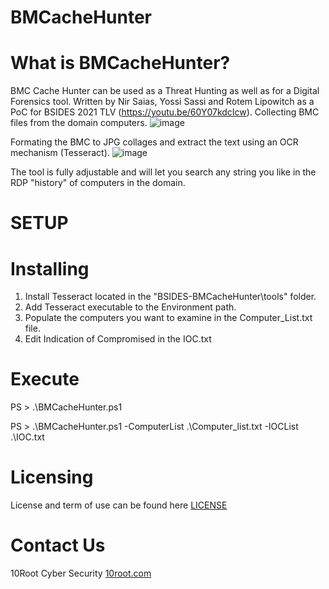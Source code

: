 # BMCacheHunter

# What is BMCacheHunter?
BMC Cache Hunter can be used as a Threat Hunting as well as for a Digital Forensics tool. Written by Nir Saias, Yossi Sassi and Rotem Lipowitch as a PoC for BSIDES 2021 TLV (https://youtu.be/60Y07kdcIcw).
Collecting BMC files from the domain computers.
![image](https://user-images.githubusercontent.com/21937074/126483231-2a5f13b0-67a9-4e90-9117-cee34d4336b5.png)

Formating the BMC to JPG collages and extract the text using an OCR mechanism (Tesseract).
![image](https://user-images.githubusercontent.com/21937074/126483187-71eaeb4c-d7a5-41d0-85ed-0c538d894c2c.png)

The tool is fully adjustable and will let you search any string you like in the RDP "history" of computers in the domain.

# SETUP

# Installing
1. Install Tesseract located in the "BSIDES-BMCacheHunter\tools" folder.
2. Add Tesseract executable to the Environment path.
3. Populate the computers you want to examine in the Computer_List.txt file.
4. Edit Indication of Compromised in the IOC.txt

# Execute

PS > .\BMCacheHunter.ps1

PS > .\BMCacheHunter.ps1 -ComputerList .\Computer_list.txt -IOCList .\IOC.txt

# Licensing
License and term of use can be found here [LICENSE](LICENSE)

# Contact Us
10Root Cyber Security [10root.com](https://10root.com)
